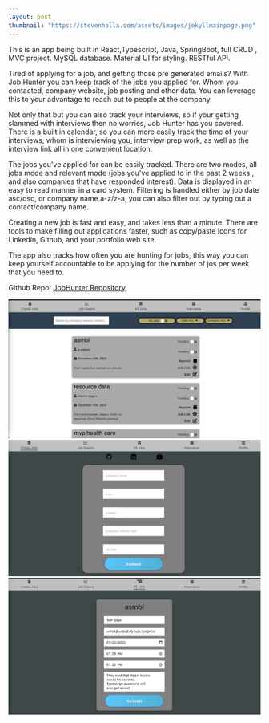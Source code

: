 ```yaml
---
layout: post
thumbnail: "https://stevenhalla.com/assets/images/jekyllmainpage.png"
---
```


This is an app being built in React,Typescript, Java, SpringBoot, full CRUD , MVC project.
MySQL database. Material UI for styling. RESTful API. 

Tired of applying for a job, and getting those pre generated emails? With Job Hunter you can 
keep track of the jobs you applied for. Whom you contacted, company website, job posting and
other data. You can leverage this to your advantage to reach out to people at the company.


Not only that but you can also track your interviews, so if your getting slammed with interviews
then no worries, Job Hunter has you covered. There is a built in calendar, so you can more
easily track the time of your interviews, whom is interviewing you, interview prep work,
as well as the interview link all in one convenient location.

The jobs you've applied for can be easily tracked. There are two modes, all jobs mode and 
relevant mode (jobs you've applied to in the past 2 weeks , and also companies that have
responded interest). Data is displayed in an easy to read manner in a card system. Filtering 
is handled either by job date asc/dsc, or company name a-z/z-a, you can also 
filter out by typing out a contact/company name. 

Creating a new job is fast and easy, and takes less than a minute. There are tools to make
filling out applications faster, such as copy/paste icons for Linkedin, Github, and your 
portfolio web site.

The app also tracks how often you are hunting for jobs, this way you can keep yourself accountable
to be applying for the number of jos per week that you need to.



Github Repo:
[JobHunter Repository](https://github.com/steven-halla/JobHunter)

<img src="/assets/images/JobHunter/CreateJobsImage.png" alt="1" style="width:1000px; height:auto;">
<img src="/assets/images/JobHunter/Jobs.png" alt="1" style="width:1000px; height:auto;">
<img src="/assets/images/JobHunter/interviewcreate.png" alt="1" style="width:1000px; height:auto;">
